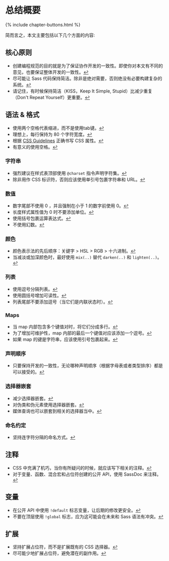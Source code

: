 
# 总结概要

{% include chapter-buttons.html %}

简而言之，本文主要包括以下几个方面的内容:

## 核心原则

* 创建编程规范的目的就是为了保证协作开发的一致性。即使你对本文有不同的意见，也要保证整体开发的一致性。[↩](#section-8)
* 尽可能让 Sass 代码保持简洁。除非是绝对需要，否则绝没有必要构建复杂的系统。[↩](#section-10)
* 请记住，有时候保持简洁（KISS，Keep It Simple, Stupid）比减少重复（Don't Repeat Yourself）更重要。[↩](#section-10)

## 语法 & 格式

* 使用两个空格代表缩进，而不是使用tab键。[↩](#section-13)
* 理想上，每行保持为 80 个字符宽度。[↩](#section-13)
* 根据 [CSS Guidelines](http://cssguidelin.es) 正确书写 CSS 属性。[↩](#section-13)
* 有意义的使用空格。[↩](#section-13)

### 字符串

* 强烈建议在样式表顶部使用 `@charset` 指令声明字符集。[↩](#section-15)
* 除非用作 CSS 标识符，否则应该使用单引号包裹字符串和 URL。[↩](#css-)

### 数值

* 数字尾部不使用 0 ，并且强制在小于 1 的数字前使用 0。[↩](#section-20)
* 长度样式属性值为 0 时不要添加单位。[↩](#section-21)
* 使用括号包裹运算表达式。[↩](#section-22)
* 不使用幻数。[↩](#magic-numbers)

### 颜色

* 颜色表示法的先后顺序：关键字 > HSL > RGB > 十六进制。[↩](#section-25)
* 当减淡或加深颜色时，最好使用 `mix(..)` 替代 `darken(..)` 和 `lighten(..)`。[↩](#section-27)

### 列表

* 使用逗号分隔列表。[↩](#section-29)
* 使用圆括号增加可读性。[↩](#section-29)
* 列表尾部不要添加逗号（当它们是内联状态时）。[↩](#section-29)

### Maps

* 当 map 内部包含多个键值对时，将它们分成多行。[↩](#maps)
* 为了增加可维护性，map 内部的最后一个键值对应该添加一个逗号。[↩](#maps)
* 如果 map 的键是字符串，应该使用引号包裹起来。[↩](#maps)

### 声明顺序

* 只要保持开发的一致性，无论哪种声明顺序（根据字母表或者类型排序）都是可以接受的。[↩](#section-33)

### 选择器嵌套

* 减少选择器嵌套。[↩](#section-35)
* 对伪类和伪元素使用选择器嵌套。[↩](#section-35)
* 媒体查询也可以嵌套到相关的选择器当中。[↩](#section-35)

### 命名约定

* 坚持连字符分隔的命名方式。[↩](#section-39)

## 注释

* CSS 中充满了机巧，当你有所疑问的时候，就应该写下相关的注释。[↩](#section-45)
* 对于变量、函数、混合宏和占位符创建的公开 API，使用 SassDoc 来注释。[↩](#section-48)

## 变量

* 在公开 API 中使用 `!default` 标志变量，让后期的修改更安全。[↩](#default)
* 不要在顶层使用 `!global` 标志，应为这可能会在未来和 Sass 语法有冲突。[↩](#global)

## 扩展

* 坚持扩展占位符，而不是扩展既有的 CSS 选择器。[↩](#section-65)
* 尽可能少地扩展占位符，避免潜在的副作用。[↩](#section-65)
